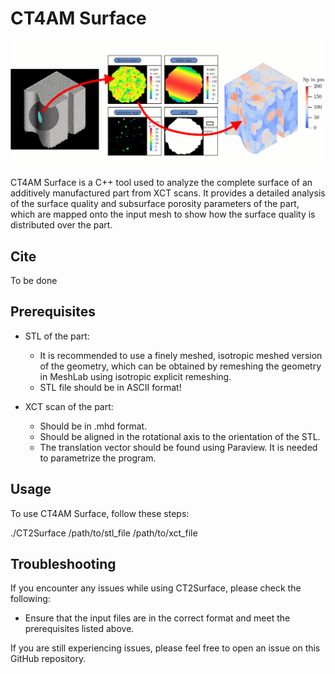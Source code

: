 # CT4AM Surface

![graphical abstract](./doc/GrabsV1.png)

CT4AM Surface is a C++ tool used to analyze the complete surface of an additively manufactured part from XCT scans. It provides a detailed analysis of the surface quality and subsurface porosity parameters of the part, which are mapped onto the input mesh to show how the surface quality is distributed over the part.


## Cite

To be done

## Prerequisites

- STL of the part: 
  - It is recommended to use a finely meshed, isotropic meshed version of the geometry, which can be obtained by remeshing the geometry in MeshLab using isotropic explicit remeshing. 
  - STL file should be in ASCII format!

- XCT scan of the part:
  - Should be in .mhd format.
  - Should be aligned in the rotational axis to the orientation of the STL.
  - The translation vector should be found using Paraview. It is needed to parametrize the program.

## Usage

To use CT4AM Surface, follow these steps:

./CT2Surface /path/to/stl_file /path/to/xct_file


## Troubleshooting

If you encounter any issues while using CT2Surface, please check the following:

- Ensure that the input files are in the correct format and meet the prerequisites listed above.

If you are still experiencing issues, please feel free to open an issue on this GitHub repository.

